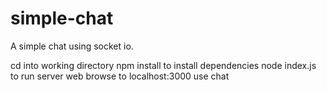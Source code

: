 # simple-chat
A simple chat using socket io.

cd into working directory
npm install to install dependencies
node index.js to run server
web browse to localhost:3000
use chat
